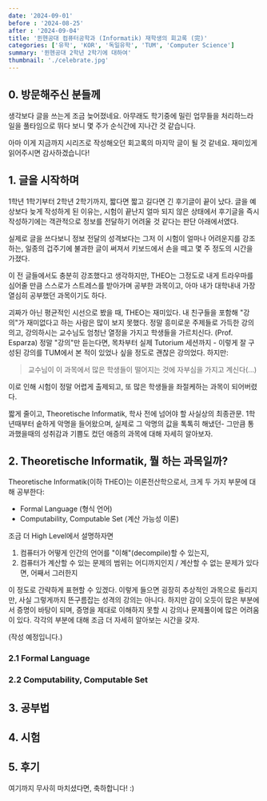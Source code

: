 ```yaml
---
date: '2024-09-01'
before : '2024-08-25'
after : '2024-09-04'
title: '뮌헨공대 컴퓨터공학과 (Informatik) 재학생의 회고록 (完)'
categories: ['유학', 'KOR', '독일유학', 'TUM', 'Computer Science']
summary: '뮌헨공대 2학년 2학기에 대하여'
thumbnail: './celebrate.jpg'
---
```



## 0. 방문해주신 분들께

생각보다 글을 쓰는게 조금 늦어졌네요. 아무래도 학기중에 밀린 업무들을 처리하느라 일을 풀타임으로 뛰다 보니 몇 주가 순식간에 지나간 것 같습니다. 


아마 이게 지금까지 시리즈로 작성해오던 회고록의 마지막 글이 될 것 같네요. 재미있게 읽어주시면 감사하겠습니다!


## 1. 글을 시작하며

1학년 1학기부터 2학년 2학기까지, 짧다면 짧고 길다면 긴 후기글이 끝이 났다. 글을 예상보다 늦게 작성하게 된 이유는, 
시험이 끝난지 얼마 되지 않은 상태에서 후기글을 즉시 작성하기에는 객관적으로 정보를 전달하기 어려울 것 같다는 판단 아래에서였다.


실제로 글을 쓰다보니 정보 전달의 성격보다는 그저 이 시험이 얼마나 어려운지를 강조하는, 일종의 겁주기에 불과한 글이 써져서 키보드에서 손을 떼고 몇 주 정도의 시간을 가졌다.


이 전 글들에서도 충분히 강조했다고 생각하지만, THEO는 그정도로 내게 트라우마를 심어줄 만큼 스스로가 스트레스를 받아가며 공부한 과목이고, 아마 내가 대학내내 가장 열심히 공부했던 과목이기도 하다.


괴짜가 아닌 평균적인 시선으로 봤을 때, THEO는 재미있다. 내 친구들을 포함해 "강의"가 재미없다고 하는 사람은 많이 보지 못했다. 정말 흥미로운 주제들로 가득한 강의의고, 강의하시는 교수님도 엄청난 열정을 가지고 학생들을 가르치신다. (Prof. Esparza) 정말 "강의"만 듣는다면, 목차부터 실제 Tutorium 세션까지 - 이렇게 잘 구성된 강의를 TUM에서 본 적이 있었나 싶을 정도로 괜찮은 강의었다. 하지만:

> 교수님이 이 과목에서 많은 학생들이 떨어지는 것에 자부심을 가지고 계신다(...)

이로 인해 시험이 정말 어렵게 출제되고, 또 많은 학생들을 좌절케하는 과목이 되어버렸다.


짧게 줄이고, Theoretische Informatik, 학사 전에 넘어야 할 사실상의 최종관문. 1학년때부터 숱하게 악명을 들어왔으며, 실제로 그 악명의 값을 톡톡히 해냈던- 그만큼 통과했을때의 성취감과 기쁨도 컸던 애증의 과목에 대해 자세히 알아보자.

## 2. Theoretische Informatik, 뭘 하는 과목일까?

Theoretische Informatik(이하 THEO)는 이론전산학으로서, 크게 두 가지 부문에 대해 공부한다:

- Formal Language (형식 언어)
- Computability, Computable Set (계산 가능성 이론)

조금 더 High Level에서 설명하자면

1. 컴퓨터가 어떻게 인간의 언어를 "이해"(decompile)할 수 있는지,
2. 컴퓨터가 계산할 수 있는 문제의 범위는 어디까지인지 / 계산할 수 없는 문제가 있다면, 어째서 그러한지

이 정도로 간략하게 표현할 수 있겠다. 이렇게 들으면 굉장히 추상적인 과목으로 들리지만, 사실 그렇게까지 뜬구름잡는 성격의 강의는 아니다. 하지만 감이 오듯이 많은 부분에서 증명이 바탕이 되며, 증명을 제대로 이해하지 못할 시 강의나 문제풀이에 많은 어려움이 있다. 각각의 부분에 대해 조금 더 자세히 알아보는 시간을 갖자.

(작성 예정입니다.)

### 2.1 Formal Language

### 2.2 Computability, Computable Set

## 3. 공부법

## 4. 시험

## 5. 후기

여기까지 무사히 마치셨다면, 축하합니다! :) 